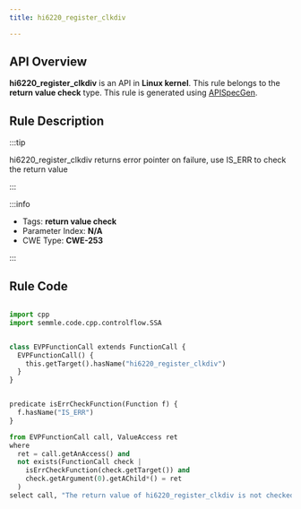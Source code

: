```yaml
---
title: hi6220_register_clkdiv

---
```



## API Overview
**hi6220_register_clkdiv** is an API in **Linux kernel**. This rule belongs to the **return value check** type. This rule is generated using [APISpecGen](../../tools/APISpecGen).
## Rule Description

:::tip

hi6220_register_clkdiv returns error pointer on failure, use IS_ERR to check the return value

:::

:::info

- Tags: **return value check**
- Parameter Index: **N/A**
- CWE Type: **CWE-253**

:::

## Rule Code
```python

import cpp
import semmle.code.cpp.controlflow.SSA


class EVPFunctionCall extends FunctionCall {
  EVPFunctionCall() {
    this.getTarget().hasName("hi6220_register_clkdiv")
  }
}


predicate isErrCheckFunction(Function f) {
  f.hasName("IS_ERR") 
}

from EVPFunctionCall call, ValueAccess ret
where
  ret = call.getAnAccess() and
  not exists(FunctionCall check |
    isErrCheckFunction(check.getTarget()) and
    check.getArgument(0).getAChild*() = ret
  )
select call, "The return value of hi6220_register_clkdiv is not checked with IS_ERR."
    
```
